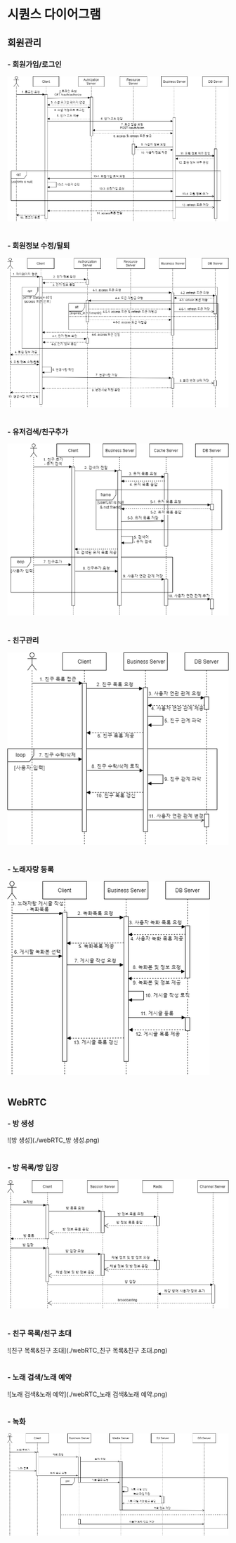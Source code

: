 # 시퀀스 다이어그램

## 회원관리

### - 회원가입/로그인

![회원가입&로그인](./%ED%9A%8C%EC%9B%90%EA%B4%80%EB%A6%AC_%ED%9A%8C%EC%9B%90%EA%B0%80%EC%9E%85%26%EB%A1%9C%EA%B7%B8%EC%9D%B8.png)
<br><br>

### - 회원정보 수정/탈퇴

![수정&탈퇴](./%ED%9A%8C%EC%9B%90%EA%B4%80%EB%A6%AC_%EC%88%98%EC%A0%95%26%ED%83%88%ED%87%B4.png)
<br><br>

### - 유저검색/친구추가

![유저검색&친구추가](./%ED%9A%8C%EC%9B%90%EA%B4%80%EB%A6%AC_%EC%9C%A0%EC%A0%80%EA%B2%80%EC%83%89_%EC%B9%9C%EA%B5%AC%EC%B6%94%EA%B0%80.png)
<br><br>

### - 친구관리

![친구관리](./%ED%9A%8C%EC%9B%90%EA%B4%80%EB%A6%AC_%EC%B9%9C%EA%B5%AC%EA%B4%80%EB%A6%AC.png)
<br><br>

### - 노래자랑 등록

![노래자랑 등록](./%ED%9A%8C%EC%9B%90%EA%B4%80%EB%A6%AC_%EB%85%B8%EB%9E%98%EC%9E%90%EB%9E%91%EB%93%B1%EB%A1%9D.png)
<br><br>

## WebRTC

### - 방 생성

![방 생성](./webRTC_방 생성.png)
<br><br>

### - 방 목록/방 입장

![방 목록&방 입장](./webRTC_방목록&방입장.png)
<br><br>

### - 친구 목록/친구 초대

![친구 목록&친구 초대](./webRTC_친구 목록&친구 초대.png)
<br><br>

### - 노래 검색/노래 예약

![노래 검색&노래 예약](./webRTC_노래 검색&노래 예약.png)
<br><br>

### - 녹화

![녹화](./webRTC_녹화.png)
<br><br>


